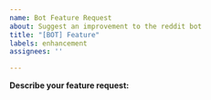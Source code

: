 ```yaml
---
name: Bot Feature Request
about: Suggest an improvement to the reddit bot
title: "[BOT] Feature"
labels: enhancement
assignees: ''

---
```


**Describe your feature request:**
